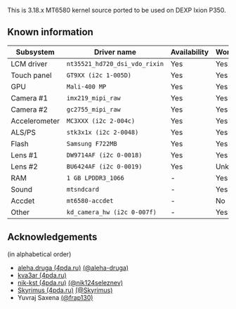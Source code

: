 This is 3.18.x MT6580 kernel source ported to be used on DEXP Ixion P350.

## Known information
| Subsystem | Driver name | Availability | Working |
|-----------|-------------|--------------|---------|
| LCM driver | `nt35521_hd720_dsi_vdo_rixin` | Yes | Yes |
| Touch panel | `GT9XX (i2c 1-005D)` | Yes | Yes |
| GPU | `Mali-400 MP` | Yes | Yes |
| Camera #1 | `imx219_mipi_raw` | Yes | Yes |
| Camera #2 | `gc2755_mipi_raw` | Yes | Yes |
| Accelerometer | `MC3XXX (i2c 2-004c)` | Yes | Yes |
| ALS/PS | `stk3x1x (i2c 2-0048)` | Yes | Yes |
| Flash | `Samsung F722MB` | Yes | Yes |
| Lens #1 | `DW9714AF (i2c 0-0018)` | Yes | Yes |
| Lens #2 | `BU6424AF (i2c 0-0019)` | Yes | Unknow |
| RAM | `1 GB LPDDR3_1066` | - | Yes |
| Sound | `mtsndcard` | - | Yes |
| Accdet | `mt6580-accdet` | - | No |
| Other | `kd_camera_hw (i2c 0-007f)` | - | Yes |

## Acknowledgements

(in alphabetical order)

* [aleha.druga (4pda.ru)](https://4pda.ru/forum/index.php?showuser=3708916) [(@aleha-druga)](https://github.com/aleha-druga)
* [kva3ar (4pda.ru)](https://4pda.ru/forum/index.php?showuser=6751930)
* [nik-kst (4pda.ru)](https://4pda.ru/forum/index.php?showuser=4052130) [(@nik124seleznev)](https://github.com/nik124seleznev)
* [Skyrimus (4pda.ru)](https://4pda.ru/forum/index.php?showuser=3927665) [(@Skyrimus)](https://github.com/Skyrimus)
* Yuvraj Saxena [(@frap130)](https://github.com/frap130)

